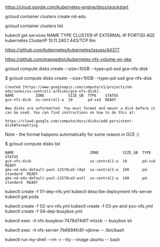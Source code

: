
https://cloud.google.com/kubernetes-engine/docs/quickstart


gcloud container clusters create nd-edu

gcloud container clusters list

kubectl get services
    NAME         TYPE        CLUSTER-IP    EXTERNAL-IP   PORT(S)   AGE
    kubernetes   ClusterIP   10.11.240.1   <none>        443/TCP   6m


https://github.com/kubernetes/kubernetes/issues/44377

https://github.com/mappedinn/kubernetes-nfs-volume-on-gke

gcloud compute disks create --size=10GB --type=pd-ssd gce-nfs-disk

$ gcloud compute disks create --size=10GB --type=pd-ssd gce-nfs-disk

    Created [https://www.googleapis.com/compute/v1/projects/nd-edu/zones/us-central1-a/disks/gce-nfs-disk].
    NAME          ZONE           SIZE_GB  TYPE    STATUS
    gce-nfs-disk  us-central1-a  10       pd-ssd  READY
    
    New disks are unformatted. You must format and mount a disk before it
    can be used. You can find instructions on how to do this at:
    
    https://cloud.google.com/compute/docs/disks/add-persistent-disk#formatting

Note - the format happens automatically for some reason in GCE :)

$ gcloud compute disks list

    NAME                                   ZONE           SIZE_GB  TYPE         STATUS
    gce-nfs-disk                           us-central1-a  10       pd-ssd       READY
    gke-nd-edu-default-pool-12578ca5-l8qt  us-central1-a  100      pd-standard  READY
    gke-nd-edu-default-pool-12578ca5-wstl  us-central1-a  100      pd-standard  READY

kubectl create -f 01-dep-nfs.yml 
kubectl describe deployment nfs-server
kubectl get pods

kubectl create -f 02-srv-nfs.yml 
kubectl create -f 03-pv-and-pvc-nfs.yml
kubectl create -f 04-dep-busybox.yml

kubectl exec -it nfs-busybox-7478d74df7-mlzxb -- busybox sh

kubectl exec -it nfs-server-7b6894fc6f-vjbmw -- /bin/bash

kubectl run my-shell --rm -i --tty --image ubuntu -- bash


